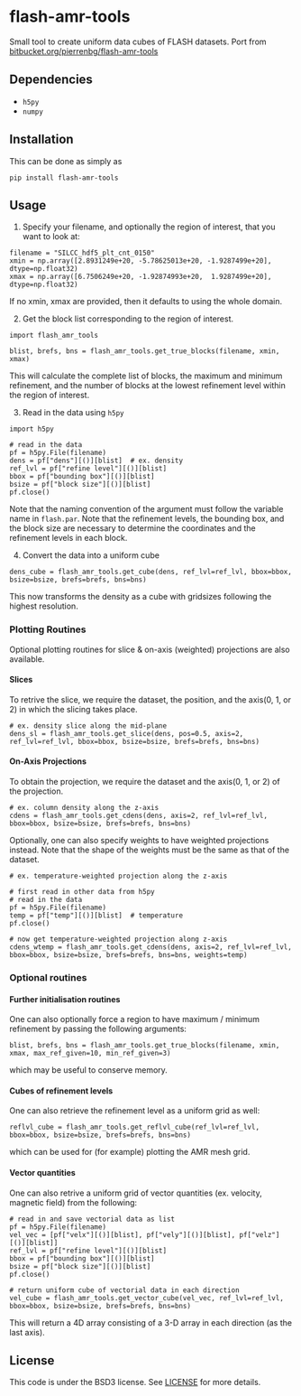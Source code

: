 # flash-amr-tools
Small tool to create uniform data cubes of FLASH datasets. Port from [bitbucket.org/pierrenbg/flash-amr-tools](https://bitbucket.org/pierrenbg/flash-amr-tools/src/master/)

## Dependencies

- `h5py`
- `numpy`

## Installation

This can be done as simply as 

```
pip install flash-amr-tools
```

## Usage

1. Specify your filename, and optionally the region of interest, that you want to look at:
   
```
filename = "SILCC_hdf5_plt_cnt_0150"
xmin = np.array([2.8931249e+20, -5.78625013e+20, -1.9287499e+20], dtype=np.float32)
xmax = np.array([6.7506249e+20, -1.92874993e+20,  1.9287499e+20], dtype=np.float32)
```

If no xmin, xmax are provided, then it defaults to using the whole domain. 

2. Get the block list corresponding to the region of interest.

```
import flash_amr_tools

blist, brefs, bns = flash_amr_tools.get_true_blocks(filename, xmin, xmax)
```

This will calculate the complete list of blocks, the maximum and minimum refinement, and the number of blocks at the lowest refinement level within the region of interest.

3. Read in the data using `h5py`

```
import h5py

# read in the data
pf = h5py.File(filename)
dens = pf["dens"][()][blist]  # ex. density
ref_lvl = pf["refine level"][()][blist]
bbox = pf["bounding box"][()][blist]
bsize = pf["block size"][()][blist]
pf.close()
```

Note that the naming convention of the argument must follow the variable name in `flash.par`. Note that the refinement levels, the bounding box, and the block size are necessary to determine the coordinates and the refinement levels in each block.

4. Convert the data into a uniform cube

```
dens_cube = flash_amr_tools.get_cube(dens, ref_lvl=ref_lvl, bbox=bbox, bsize=bsize, brefs=brefs, bns=bns)
```

This now transforms the density as a cube with gridsizes following the highest resolution.

### Plotting Routines

Optional plotting routines for slice & on-axis (weighted) projections are also available.

#### Slices

To retrive the slice, we require the dataset, the position, and the axis(0, 1, or 2) in which the slicing takes place. 

```
# ex. density slice along the mid-plane
dens_sl = flash_amr_tools.get_slice(dens, pos=0.5, axis=2, ref_lvl=ref_lvl, bbox=bbox, bsize=bsize, brefs=brefs, bns=bns)
```

#### On-Axis Projections

To obtain the projection, we require the dataset and the axis(0, 1, or 2) of the projection.

```
# ex. column density along the z-axis
cdens = flash_amr_tools.get_cdens(dens, axis=2, ref_lvl=ref_lvl, bbox=bbox, bsize=bsize, brefs=brefs, bns=bns)
```

Optionally, one can also specify weights to have weighted projections instead. Note that the shape of the weights must be the same as that of the dataset.

```
# ex. temperature-weighted projection along the z-axis

# first read in other data from h5py
# read in the data
pf = h5py.File(filename)
temp = pf["temp"][()][blist]  # temperature
pf.close()

# now get temperature-weighted projection along z-axis
cdens_wtemp = flash_amr_tools.get_cdens(dens, axis=2, ref_lvl=ref_lvl, bbox=bbox, bsize=bsize, brefs=brefs, bns=bns, weights=temp)
```

### Optional routines

#### Further initialisation routines

One can also optionally force a region to have maximum / minimum refinement by passing the following arguments:

```
blist, brefs, bns = flash_amr_tools.get_true_blocks(filename, xmin, xmax, max_ref_given=10, min_ref_given=3)
```
which may be useful to conserve memory.

#### Cubes of refinement levels

One can also retrieve the refinement level as a uniform grid as well:

```
reflvl_cube = flash_amr_tools.get_reflvl_cube(ref_lvl=ref_lvl, bbox=bbox, bsize=bsize, brefs=brefs, bns=bns)
```

which can be used for (for example) plotting the AMR mesh grid.

#### Vector quantities

One can also retrive a uniform grid of vector quantities (ex. velocity, magnetic field) from the following:

```
# read in and save vectorial data as list
pf = h5py.File(filename)
vel_vec = [pf["velx"][()][blist], pf["vely"][()][blist], pf["velz"][()][blist]]
ref_lvl = pf["refine level"][()][blist]
bbox = pf["bounding box"][()][blist]
bsize = pf["block size"][()][blist]
pf.close()

# return uniform cube of vectorial data in each direction
vel_cube = flash_amr_tools.get_vector_cube(vel_vec, ref_lvl=ref_lvl, bbox=bbox, bsize=bsize, brefs=brefs, bns=bns)
```

This will return a 4D array consisting of a 3-D array in each direction (as the last axis).

## License
This code is under the BSD3 license. See [LICENSE](https://github.com/kwat0308/flash-amr-tools/blob/main/LICENSE) for more details.
